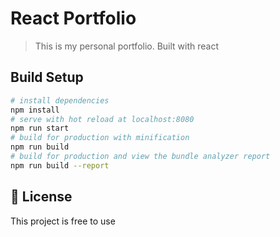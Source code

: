 # React Portfolio

> This is my personal portfolio.
> Built with react 
> 

## Build Setup

``` bash
# install dependencies
npm install
# serve with hot reload at localhost:8080
npm run start
# build for production with minification
npm run build
# build for production and view the bundle analyzer report
npm run build --report
```

## 📝 License

This project is free to use

